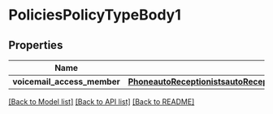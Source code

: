 # PoliciesPolicyTypeBody1

## Properties
Name | Type | Description | Notes
------------ | ------------- | ------------- | -------------
**voicemail_access_member** | [**PhoneautoReceptionistsautoReceptionistIdpoliciespolicyTypeVoicemailAccessMember1**](PhoneautoReceptionistsautoReceptionistIdpoliciespolicyTypeVoicemailAccessMember1.md) |  | [optional] 

[[Back to Model list]](../README.md#documentation-for-models) [[Back to API list]](../README.md#documentation-for-api-endpoints) [[Back to README]](../README.md)

